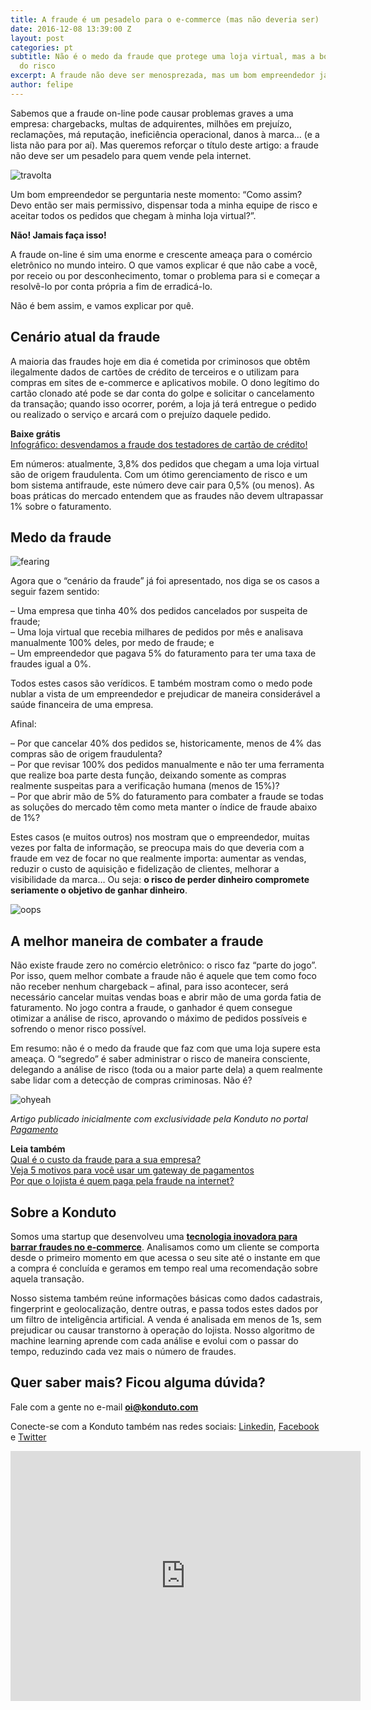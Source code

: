 ```yaml
---
title: A fraude é um pesadelo para o e-commerce (mas não deveria ser)
date: 2016-12-08 13:39:00 Z
layout: post
categories: pt
subtitle: Não é o medo da fraude que protege uma loja virtual, mas a boa administração
  do risco
excerpt: A fraude não deve ser menosprezada, mas um bom empreendedor jamais pode supervalorizá-la
author: felipe
---
```


Sabemos que a fraude on-line pode causar problemas graves a uma empresa: chargebacks, multas de adquirentes, milhões em prejuízo, reclamações, má reputação, ineficiência operacional, danos à marca… (e a lista não para por aí). Mas queremos reforçar o título deste artigo: a fraude não deve ser um pesadelo para quem vende pela internet.

![travolta](/images/161208-travolta.gif)

Um bom empreendedor se perguntaria neste momento: “Como assim? Devo então ser mais permissivo, dispensar toda a minha equipe de risco e aceitar todos os pedidos que chegam à minha loja virtual?”.

**Não! Jamais faça isso!** 

A fraude on-line é sim uma enorme e crescente ameaça para o comércio eletrônico no mundo inteiro. O que vamos explicar é que não cabe a você, por receio ou por desconhecimento, tomar o problema para si e começar a resolvê-lo por conta própria a fim de erradicá-lo. 

Não é bem assim, e vamos explicar por quê.

## Cenário atual da fraude

A maioria das fraudes hoje em dia é cometida por criminosos que obtêm ilegalmente dados de cartões de crédito de terceiros e o utilizam para compras em sites de e-commerce e aplicativos mobile. O dono legítimo do cartão clonado até pode se dar conta do golpe e solicitar o cancelamento da transação; quando isso ocorrer, porém, a loja já terá entregue o pedido ou realizado o serviço e arcará com o prejuízo daquele pedido.

**Baixe grátis**  
[Infográfico: desvendamos a fraude dos testadores de cartão de crédito!](http://ebooks.konduto.com/testadores-de-cartao?utm_source=konduto&utm_medium=blog&utm_campaign=conteudo-pesadelofraude)  

Em números: atualmente, 3,8% dos pedidos que chegam a uma loja virtual são de origem fraudulenta. Com um ótimo gerenciamento de risco e um bom sistema antifraude, este número deve cair para 0,5% (ou menos). As boas práticas do mercado entendem que as fraudes não devem ultrapassar 1% sobre o faturamento.

## Medo da fraude

![fearing](/images/161208-fear.gif)

Agora que o “cenário da fraude” já foi apresentado, nos diga se os casos a seguir fazem sentido:

– Uma empresa que tinha 40% dos pedidos cancelados por suspeita de fraude;  
– Uma loja virtual que recebia milhares de pedidos por mês e analisava manualmente 100% deles, por medo de fraude; e  
– Um empreendedor que pagava 5% do faturamento para ter uma taxa de fraudes igual a 0%.

Todos estes casos são verídicos. E também mostram como o medo pode nublar a vista de um empreendedor e prejudicar de maneira considerável a saúde financeira de uma empresa. 

Afinal:

– Por que cancelar 40% dos pedidos se, historicamente, menos de 4% das compras são de origem fraudulenta?  
– Por que revisar 100% dos pedidos manualmente e não ter uma ferramenta que realize boa parte desta função, deixando somente as compras realmente suspeitas para a verificação humana (menos de 15%)?  
– Por que abrir mão de 5% do faturamento para combater a fraude se todas as soluções do mercado têm como meta manter o índice de fraude abaixo de 1%?

Estes casos (e muitos outros) nos mostram que o empreendedor, muitas vezes por falta de informação, se preocupa mais do que deveria com a fraude em vez de focar no que realmente importa: aumentar as vendas, reduzir o custo de aquisição e fidelização de clientes, melhorar a visibilidade da marca… Ou seja: **o risco de perder dinheiro compromete seriamente o objetivo de ganhar dinheiro**.

![oops](/images/161208-ops.gif)

## A melhor maneira de combater a fraude

Não existe fraude zero no comércio eletrônico: o risco faz “parte do jogo”. Por isso, quem melhor combate a fraude não é aquele que tem como foco não receber nenhum chargeback – afinal, para isso acontecer, será necessário cancelar muitas vendas boas e abrir mão de uma gorda fatia de faturamento. No jogo contra a fraude, o ganhador é quem consegue otimizar a análise de risco, aprovando o máximo de pedidos possíveis e sofrendo o menor risco possível.

Em resumo: não é o medo da fraude que faz com que uma loja supere esta ameaça. O “segredo” é saber administrar o risco de maneira consciente, delegando a análise de risco (toda ou a maior parte dela) a quem realmente sabe lidar com a detecção de compras criminosas. Não é?

![ohyeah](/images/161208-ok.gif)

*Artigo publicado inicialmente com exclusividade pela Konduto no portal [Pagamento](https://pagamento.me/fraude-e-um-pesadelo-para-o-e-commerce-mas-nao-deveria-ser/)*

**Leia também**  
[Qual é o custo da fraude para a sua empresa?](https://blog.konduto.com/pt/2016/09/custo-da-fraude/?utm_source=konduto&utm_medium=blog&utm_campaign=conteudo-pesadelofraude)  
[Veja 5 motivos para você usar um gateway de pagamentos](https://blog.konduto.com/pt/2016/06/por-que-usar-um-gateway/?utm_source=konduto&utm_medium=blog&utm_campaign=conteudo-pesadelofraude)  
[Por que o lojista é quem paga pela fraude na internet?](https://blog.konduto.com/pt/2016/05/por-que-o-lojista-deve-pagar-pelo-chargeback/?utm_source=konduto&utm_medium=blog&utm_campaign=pesadelofraude)

## Sobre a Konduto

Somos uma startup que desenvolveu uma **[tecnologia inovadora para barrar fraudes no e-commerce](http://konduto.com/?utm_source=konduto&utm_medium=blog&utm_campaign=conteudo)**. Analisamos como um cliente se comporta desde o primeiro momento em que acessa o seu site até o instante em que a compra é concluída e geramos em tempo real uma recomendação sobre aquela transação.

Nosso sistema também reúne informações básicas como dados cadastrais, fingerprint e geolocalização, dentre outras, e passa todos estes dados por um filtro de inteligência artificial. A venda é analisada em menos de 1s, sem prejudicar ou causar transtorno à operação do lojista. Nosso algoritmo de machine learning aprende com cada análise e evolui com o passar do tempo, reduzindo cada vez mais o número de fraudes.
 
## Quer saber mais? Ficou alguma dúvida? 

Fale com a gente no e-mail **oi@konduto.com**         	
 
Conecte-se com a Konduto também nas redes sociais: [Linkedin](https://www.linkedin.com/company/konduto), [Facebook](https://www.facebook.com/konduto) e [Twitter](https://twitter.com/Konduto_) 
 
<iframe src="https://www.facebook.com/plugins/video.php?href=https%3A%2F%2Fwww.facebook.com%2Fkonduto%2Fvideos%2F613187352119217%2F&show_text=1&width=560" width="560" height="400" style="border:none;overflow:hidden" scrolling="no" frameborder="0" allowTransparency="true"></iframe>
